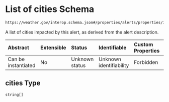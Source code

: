 # List of cities Schema

```txt
https://weather.gov/interop.schema.json#/properties/alerts/properties/items/items/properties/locations/properties/cities
```

A list of cities impacted by this alert, as derived from the alert description.

| Abstract            | Extensible | Status         | Identifiable            | Custom Properties | Additional Properties | Access Restrictions | Defined In                                                                                                 |
| :------------------ | :--------- | :------------- | :---------------------- | :---------------- | :-------------------- | :------------------ | :--------------------------------------------------------------------------------------------------------- |
| Can be instantiated | No         | Unknown status | Unknown identifiability | Forbidden         | Allowed               | none                | [interop-layer.schema.json\*](../../../api-interop-layer/interop-layer.schema.json "open original schema") |

## cities Type

`string[]`
